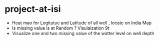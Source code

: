 # project-at-isi
* Heat mao for Logitutue and Latitude of all well , locate on India Map
* Is missing value is at Random ? Visulaization 9t
* Visualize one and two missing value of the watter level on well depth 
